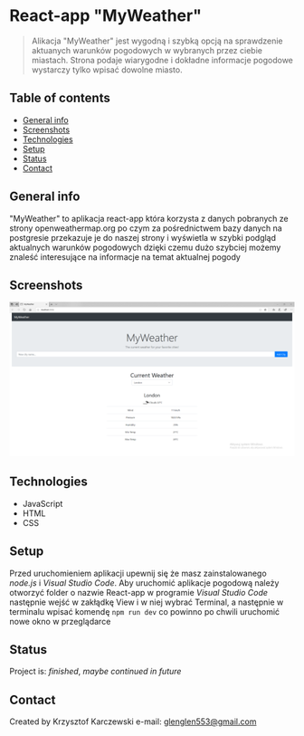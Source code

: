 # React-app "MyWeather"
>Alikacja "MyWeather" jest wygodną i szybką opcją na sprawdzenie aktuanych warunków pogodowych w wybranych przez ciebie miastach. Strona podaje wiarygodne i dokładne informacje pogodowe wystarczy tylko wpisać dowolne miasto.

## Table of contents
* [General info](#general-info)
* [Screenshots](#screenshots)
* [Technologies](#technologies)
* [Setup](#setup)
* [Status](#status)
* [Contact](#contact)

## General info
"MyWeather" to aplikacja react-app która korzysta z danych pobranych ze strony openweathermap.org po czym za pośrednictwem bazy danych na postgresie przekazuje je do naszej strony i wyświetla w szybki podgląd aktualnych warunków pogodowych dzięki czemu dużo szybciej możemy znaleść interesujące na informacje na temat aktualnej pogody  

## Screenshots
![](images/website.png)

## Technologies
* JavaScript 
* HTML
* CSS

## Setup
Przed uruchomieniem aplikacji upewnij się że masz zainstalowanego _node.js_ i _Visual Studio Code_. Aby uruchomić aplikacje pogodową należy otworzyć folder o nazwie React-app w programie _Visual Studio Code_ następnie wejść w zakłądkę View i w niej wybrać Terminal, a następnie w terminalu wpisać komendę `npm run dev` co powinno po chwili uruchomić nowe okno w przeglądarce





## Status
Project is: _finished_, _maybe continued in future_ 



## Contact
Created by Krzysztof Karczewski 
e-mail: glenglen553@gmail.com